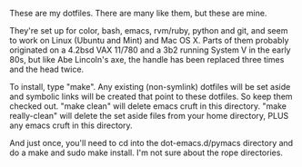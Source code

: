 These are my dotfiles.  There are many like them, but these are mine.

They're set up for color, bash, emacs, rvm/ruby, python and git, and
seem to work on Linux (Ubuntu and Mint) and Mac OS X.  Parts of them
probably originated on a 4.2bsd VAX 11/780 and a 3b2 running System V
in the early 80s, but like Abe Lincoln's axe, the handle has been
replaced three times and the head twice.

To install, type "make".  Any existing (non-symlink) dotfiles will be
set aside and symbolic links will be created that point to these
dotfiles.  So keep them checked out.  "make clean" will delete emacs
cruft in this directory.  "make really-clean" will delete the set
aside files from your home directory, PLUS any emacs cruft in this
directory.

And just once, you'll need to cd into the dot-emacs.d/pymacs directory
and do a make and sudo make install.  I'm not sure about the rope
directories.
